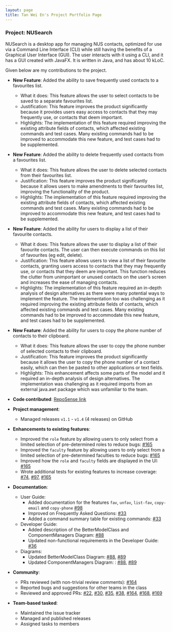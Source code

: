 ```yaml
---
layout: page
title: Tan Wei En's Project Portfolio Page
---
```


### Project: NUSearch

NUSearch is a desktop app for managing NUS contacts, optimized for use via a Command Line Interface (CLI) while still having the benefits of a Graphical User Interface (GUI).
The user interacts with it using a CLI, and it has a GUI created with JavaFX. It is written in Java, and has about 10 kLoC.

Given below are my contributions to the project.

* **New Feature**: Added the ability to save frequently used contacts to a favourites list.
    * What it does: This feature allows the user to select contacts to be saved to a separate favourites list.
    * Justification: This feature improves the product significantly because it provides users easy access to contacts that they may frequently use, or contacts that deem important.
    * Highlights: The implementation of this feature required improving the existing attribute fields of contacts, which affected existing commands and test cases. Many existing commands had to be improved to accommodate this new feature, and test cases had to be supplemented.

* **New Feature**: Added the ability to delete frequently used contacts from a favourites list.
  * What it does: This feature allows the user to delete selected contacts from their favourites list.
  * Justification: This feature improves the product significantly because it allows users to make amendments to their favourites list, improving the functionality of the product.
  * Highlights: The implementation of this feature required improving the existing attribute fields of contacts, which affected existing commands and test cases. Many existing commands had to be improved to accommodate this new feature, and test cases had to be supplemented.

* **New Feature**: Added the ability for users to display a list of their favourite contacts.
  * What it does: This feature allows the user to display a list of their favourite contacts. The user can then execute commands on this list of favourites (eg edit, delete).
  * Justification: This feature allows users to view a list of their favourite contacts, granting users access to contacts that they may frequently use, or contacts that they deem are important. This function reduces the clutter from unimportant or unused contacts on the user’s screen and increases the ease of managing contacts.
  * Highlights: The implementation of this feature required an in-depth analysis of design alternatives as there were many potential ways to implement the feature. The implementation too was challenging as it required improving the existing attribute fields of contacts, which affected existing commands and test cases. Many existing commands had to be improved to accommodate this new feature, and test cases had to be supplemented.

* **New Feature**: Added the ability for users to copy the phone number of contacts to their clipboard.
  * What it does: This feature allows the user to copy the phone number of selected contacts to their clipboard.
  * Justification: This feature improves the product significantly because it allows the user to copy the phone number of a contact easily, which can then be pasted to other applications or text fields. 
  * Highlights: This enhancement affects some parts of the model and it required an in-depth analysis of design alternatives. The implementation was challenging as it required imports from an external java.awt package which was unfamiliar to the team.

* **Code contributed**: [RepoSense link](https://nus-cs2103-ay2122s2.github.io/tp-dashboard/?search=&sort=groupTitle&sortWithin=title&timeframe=commit&mergegroup=&groupSelect=groupByRepos&breakdown=true&checkedFileTypes=docs~functional-code~test-code~other&since=2022-02-18&tabOpen=true&tabType=zoom&zFR=false&zA=tanweien&zR=AY2122S2-CS2103T-W11-4%2Ftp%5Bmaster%5D&zACS=198.13128430296376&zS=2022-02-18&zFS=&zU=2022-04-08&zMG=false&zFTF=commit&zFGS=groupByRepos)

* **Project management**:
    * Managed releases `v1.1` - `v1.4` (4 releases) on GitHub

* **Enhancements to existing features**:
    * Improved the `role` feature by allowing users to only select from a limited selection of pre-determined roles to reduce bugs: [\#165](https://github.com/AY2122S2-CS2103T-W11-4/tp/pull/165)
    * Improved the `faculty` feature by allowing users to only select from a limited selection of pre-determined faculties to reduce bugs: [\#165](https://github.com/AY2122S2-CS2103T-W11-4/tp/pull/165)
    * Improved how the `role` and `faculty` fields are displayed in the UI: [\#165](https://github.com/AY2122S2-CS2103T-W11-4/tp/pull/165)
    * Wrote additional tests for existing features to increase coverage: [\#74](https://github.com/AY2122S2-CS2103T-W11-4/tp/pull/74), [\#97](https://github.com/AY2122S2-CS2103T-W11-4/tp/pull/97), [\#165](https://github.com/AY2122S2-CS2103T-W11-4/tp/pull/165)

* **Documentation**:
    * User Guide:
        * Added documentation for the features `fav`, `unfav`, `list-fav`, `copy-email` and `copy-phone` [\#98](https://github.com/AY2122S2-CS2103T-W11-4/tp/pull/98)
        * Improved on Frequently Asked Questions: [\#33](https://github.com/AY2122S2-CS2103T-W11-4/tp/pull/33)
        * Added a command summary table for existing commands: [\#33](https://github.com/AY2122S2-CS2103T-W11-4/tp/pull/33)
    * Developer Guide:
        * Added description of the BetterModelClass and ComponentManagers Diagram: [\#88](https://github.com/AY2122S2-CS2103T-W11-4/tp/pull/88)
        * Updated non-functional requirements in the Developer Guide: [\#36](https://github.com/AY2122S2-CS2103T-W11-4/tp/pull/36)
    * Diagrams:
        * Updated BetterModelClass Diagram: [\#88](https://github.com/AY2122S2-CS2103T-W11-4/tp/pull/88), [\#89](https://github.com/AY2122S2-CS2103T-W11-4/tp/pull/89)
        * Updated ComponentManagers Diagram: : [\#88](https://github.com/AY2122S2-CS2103T-W11-4/tp/pull/88), [\#89](https://github.com/AY2122S2-CS2103T-W11-4/tp/pull/89)

* **Community**:
    * PRs reviewed (with non-trivial review comments): [#164](https://github.com/AY2122S2-CS2103T-W11-4/tp/pull/164)
    * Reported bugs and suggestions for other teams in the class
    * Reviewed and approved PRs: [\#22](https://github.com/AY2122S2-CS2103T-W11-4/tp/pull/22), [\#30](https://github.com/AY2122S2-CS2103T-W11-4/tp/pull/30), [\#35](https://github.com/AY2122S2-CS2103T-W11-4/tp/pull/35), [\#38](https://github.com/AY2122S2-CS2103T-W11-4/tp/pull/38), [\#164](https://github.com/AY2122S2-CS2103T-W11-4/tp/pull/164), [\#168](https://github.com/AY2122S2-CS2103T-W11-4/tp/pull/168), [\#169](https://github.com/AY2122S2-CS2103T-W11-4/tp/pull/169)

* **Team-based tasked**:
    * Maintained the issue tracker
    * Managed and published releases
    * Assigned tasks to members
    
    
